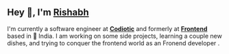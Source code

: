 <h2>Hey 👋, I'm <a href="https://rishabh.me/">Rishabh</a></h2>
<p>I'm currently a software engineer at <strong><a href="https://www.codiotic.com/">Codiotic</a></strong> and formerly at <strong><a href="https://www.codiotic.com">Frontend</a></strong> based in 🌁 India. I am working on some side projects, learning a couple new dishes, and trying to conquer the frontend world as an Fronend developer .</p>
